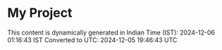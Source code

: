 # My Project

This content is dynamically generated in Indian Time (IST): 2024-12-06 01:16:43 IST
Converted to UTC: 2024-12-05 19:46:43 UTC
